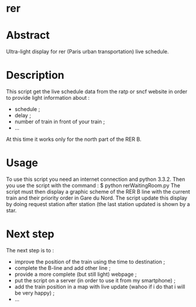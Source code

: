 rer
===

# Abstract
Ultra-light display for rer (Paris urban transportation) live schedule.

# Description
This script get the live schedule data from the ratp or sncf website in order to provide light information about :
- schedule ;
- delay ;
- number of train in front of your train ;
- ...

At this time it works only for the north part of the RER B.

# Usage
To use this script you need an internet connection and python 3.3.2. Then you use the script with the command : 
$ python rerWaitingRoom.py
The script must then display a graphic scheme of the RER B line with the current train and their priority order in Gare du Nord. 
The script update this display by doing request station after station (the last station updated is shown by a star.

# Next step
The next step is to : 
- improve the position of the train using the time to destination ;
- complete the B-line and add other line ;
- provide a more complete (but still light) webpage ; 
- put the script on a server (in order to use it from my smartphone) ;
- add the train position in a map with live update (wahoo if i do that i will be very happy) ;
- ... 
